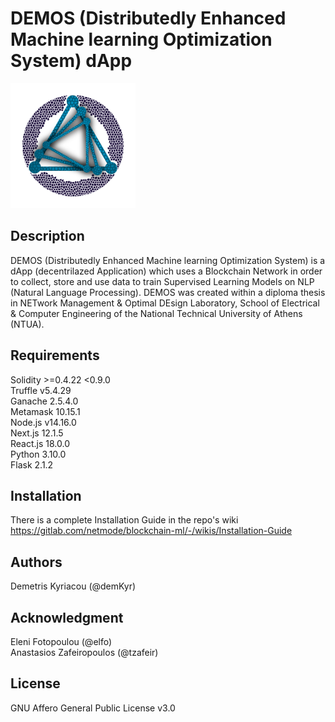 # DEMOS (Distributedly Enhanced Machine learning Optimization System) dApp

<img src="client/public/logo.png" alt="logo" width="200"/>

## Description
DEMOS (Distributedly Enhanced Machine learning Optimization System) is a dApp (decentrilazed Application) which uses a Blockchain Network in order to collect, store and use data to train Supervised Learning Models on NLP (Natural Language Processing). DEMOS was created within a diploma thesis in NETwork Management & Optimal DEsign Laboratory, School of Electrical & Computer Engineering of the National Technical University of Athens (NTUA).

## Requirements
Solidity >=0.4.22 <0.9.0<br>
Truffle v5.4.29<br>
Ganache 2.5.4.0<br>
Metamask 10.15.1<br>
Node.js v14.16.0<br>
Next.js 12.1.5<br>
React.js 18.0.0<br>
Python 3.10.0<br>
Flask 2.1.2<br>


## Installation
There is a complete Installation Guide in the repo's wiki https://gitlab.com/netmode/blockchain-ml/-/wikis/Installation-Guide

## Authors
Demetris Kyriacou (@demKyr) 

## Acknowledgment
Eleni Fotopoulou (@elfo)<br>
Anastasios Zafeiropoulos (@tzafeir)

## License
GNU Affero General Public License v3.0
